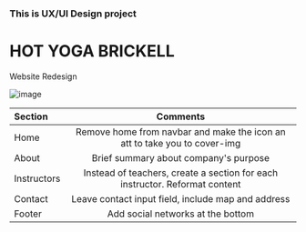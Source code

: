 ### This is UX/UI Design project
# HOT YOGA BRICKELL 
Website Redesign

![image](https://user-images.githubusercontent.com/20978259/67951790-8b408780-fbc2-11e9-9f6d-5e43b9cc8371.png)

| Section | Comments| 
| :---         |     :---:      |      
| Home  | Remove home from navbar and make the icon an att to take you to cover-img |
| About     | Brief summary about company's purpose |
| Instructors | Instead of teachers, create a section for each instructor. Reformat content          |     
| Contact| Leave contact input field, include map and address |
| Footer|Add social networks at the bottom| 
